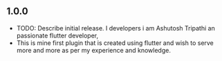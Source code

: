 ## 1.0.0

* TODO: Describe initial release.
I developers i am Ashutosh Tripathi an passionate flutter developer, 
* This is mine first plugin that is created using flutter and wish to serve more and more as per my experience and knowledge.